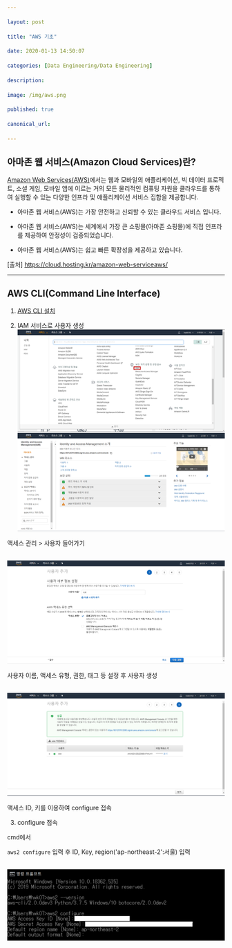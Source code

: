 ```yaml
---

layout: post

title: "AWS 기초"

date: 2020-01-13 14:50:07

categories: [Data Engineering/Data Engineering]

description:

image: /img/aws.png

published: true

canonical_url:

---
```


## 아마존 웹 서비스(Amazon Cloud Services)란?

[Amazon Web Services(AWS)](https://aws.amazon.com/ko/)에서는 웹과 모바일의 애플리케이션, 빅 데이터 프로젝트, 소셜 게임, 모바일 앱에 이르는 거의 모든 물리적인 컴퓨팅 자원을 클라우드를 통하여 실행할 수 있는 다양한 인프라 및 애플리케이션 서비스 집합을 제공합니다.

- 아마존 웹 서비스(AWS)는 가장 안전하고 신뢰할 수 있는 클라우드 서비스 입니다.

- 아마존 웹 서비스(AWS)는 세계에서 가장 큰 쇼핑몰(아마존 쇼핑몰)에 직접 인프라를 제공하여 안정성이 검증되었습니다.

- 아마존 웹 서비스(AWS)는 쉽고 빠른 확장성을 제공하고 있습니다.

[출처] https://cloud.hosting.kr/amazon-web-serviceaws/

--------------------------

## AWS CLI(Command Line Interface)

1. [AWS CLI 설치](https://docs.aws.amazon.com/ko_kr/cli/latest/userguide/cli-chap-install.html)

2. IAM 서비스로 사용자 생성
<br> <img src="/img/aws_iam.png">
<br> <img src="/img/aws_iam2.png">

액세스 관리 > 사용자 들어가기

<br> <img src="/img/aws_iam3.png">

사용자 이름, 액세스 유형, 권한, 태그 등 설정 후 사용자 생성

<br> <img src="/img/aws_iam4.png">

액세스 ID, 키를 이용하여 configure 접속

3. configure 접속

cmd에서

`aws2 configure` 입력 후 ID, Key, region('ap-northeast-2':서울) 입력

<br> <img src="/img/aws_iam5.png">
